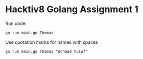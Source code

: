 # Hacktiv8 Golang Assignment 1

Run code:

```
go run main.go Thomas
```

Use quotation marks for names with spaces

```
go run main.go Thomas "Achmad Yusuf"
```
